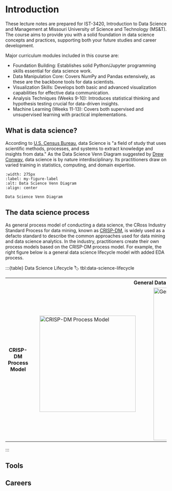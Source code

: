 # Introduction

These lecture notes are prepared for IST-3420, Introduction to Data Science and Management at Missouri University of Science and Technology (MS&T). The course aims to provide you with a solid foundation in data science concepts and practices, supporting both your future studies and career development.

Major curriculum modules included in this course are:

- Foundation Building: Establishes solid Python/Jupyter programming skills essential for data science work.
- Data Manipulation Core: Covers NumPy and Pandas extensively, as these are the backbone tools for data scientists.
- Visualization Skills: Develops both basic and advanced visualization capabilities for effective data communication.
- Analysis Techniques (Weeks 9-10): Introduces statistical thinking and hypothesis testing crucial for data-driven insights.
- Machine Learning (Weeks 11-13): Covers both supervised and unsupervised learning with practical implementations.

## What is data science?

According to [U.S. Census Bureau](https://www.census.gov/topics/research/data-science.html), data Science is "a field of study that uses scientific methods, processes, and systems to extract knowledge and insights from data." As the Data Science Venn Diagram suggested by [Drew Conway](http://drewconway.com/zia/2013/3/26/the-data-science-venn-diagram), data science is by nature interdisciplinary. Its practitioners draw on varied training in statistics, computing, and domain expertise.

```{figure} ../images/what-is-data-science_conway-2013.png
:width: 275px
:label: my-figure-label
:alt: Data Science Venn Diagram
:align: center

Data Science Venn Diagram
```

## The data science process

As general process model of conducting a data science, the CRoss Industry Standard Process for data mining, known as [CRISP-DM](https://en.wikipedia.org/wiki/Cross-industry_standard_process_for_data_mining#cite_note-Shearer00-1), is widely used as a defacto standard to describe the common approaches used for data mining and data science analytics. In the industry, practitioners create their own process models based on the CRISP-DM process model. For example, the right figure below is a general data science lifecycle model with added EDA process.

<!-- <p float="left">
  <img src="/img1.png" width="100" />
  <img src="/img2.png" width="100" />
  <img src="/img3.png" width="100" />
</p> -->

:::{table} Data Science Lifecycle
:label: tbl:data-science-lifecycle

<table>
   <tr>
      <th rowspan="2">CRISP-DM Process Model</th>
      <th colspan="2" align="center">General Data Science Lifecycle</th>
   </tr>
   <tr> 
        <td><img src="https://thinkdsm.org/_images/CRISP-DM_process_diagram.png" width="300" title="CRISP-DM Process Model" hspace="20" />
        </td>
        <td><img src="https://thinkdsm.org/_images/data-science-lifecycle.png" width="475" title="General Data Science Lifecycle" hspace="20"/>
        </td>
    </tr>
</table>
:::

## Tools

## Careers

```{tableofcontents}

```
